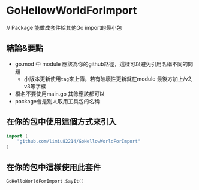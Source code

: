 # GoHellowWorldForImport
// Package 能做成套件給其他Go import的最小包

## 結論&要點
* go.mod 中 module 應該為你的github路徑，這樣可以避免引用名稱不同的問題
	* 小版本更新使用`tag`來上傳，若有破壞性更新就在module 最後方加上/v2, v3等字樣
* 檔名不要使用main.go 其餘應該都可以
* package會是別人取用工具包的名稱


## 在你的包中使用這個方式來引入
``` go
import (
	"github.com/limiu82214/GoHellowWorldForImport"
)
```

## 在你的包中這樣使用此套件
```go
GoHelloWorldForImport.SayIt()
```
